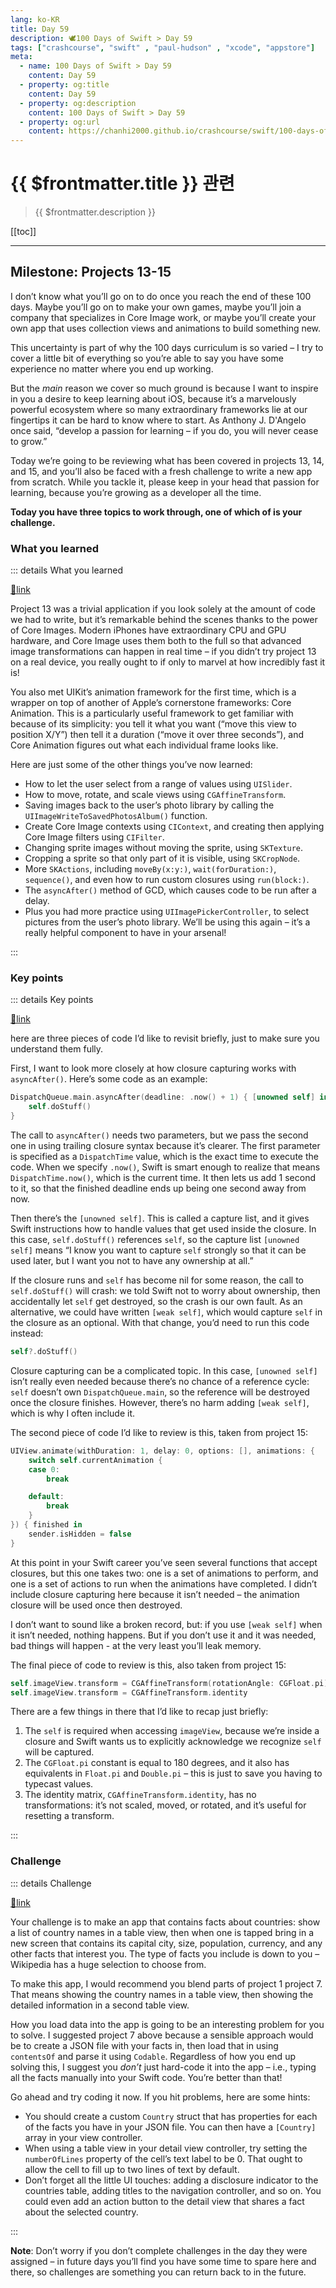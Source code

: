 ```yaml
---
lang: ko-KR
title: Day 59
description: 🕊️100 Days of Swift > Day 59
tags: ["crashcourse", "swift" , "paul-hudson" , "xcode", "appstore"]
meta:
  - name: 100 Days of Swift > Day 59
    content: Day 59
  - property: og:title
    content: Day 59
  - property: og:description
    content: 100 Days of Swift > Day 59
  - property: og:url
    content: https://chanhi2000.github.io/crashcourse/swift/100-days-of-swift/59.html
---
```


# {{ $frontmatter.title }} 관련

> {{ $frontmatter.description }}

[[toc]]

---

## Milestone: Projects 13-15

I don’t know what you’ll go on to do once you reach the end of these 100 days. Maybe you’ll go on to make your own games, maybe you’ll join a company that specializes in Core Image work, or maybe you’ll create your own app that uses collection views and animations to build something new.

This uncertainty is part of why the 100 days curriculum is so varied – I try to cover a little bit of everything so you’re able to say you have some experience no matter where you end up working.

But the _main_ reason we cover so much ground is because I want to inspire in you a desire to keep learning about iOS, because it’s a marvelously powerful ecosystem where so many extraordinary frameworks lie at our fingertips it can be hard to know where to start. As Anthony J. D'Angelo once said, “develop a passion for learning – if you do, you will never cease to grow.”

Today we’re going to be reviewing what has been covered in projects 13, 14, and 15, and you’ll also be faced with a fresh challenge to write a new app from scratch. While you tackle it, please keep in your head that passion for learning, because you’re growing as a developer all the time.

__Today you have three topics to work through, one of which of is your challenge.__

### What you learned

::: details What you learned

[📎link](https://www.hackingwithswift.com/guide/6/1/what-you-learned)

Project 13 was a trivial application if you look solely at the amount of code we had to write, but it’s remarkable behind the scenes thanks to the power of Core Images. Modern iPhones have extraordinary CPU and GPU hardware, and Core Image uses them both to the full so that advanced image transformations can happen in real time – if you didn’t try project 13 on a real device, you really ought to if only to marvel at how incredibly fast it is!

You also met UIKit’s animation framework for the first time, which is a wrapper on top of another of Apple’s cornerstone frameworks: Core Animation. This is a particularly useful framework to get familiar with because of its simplicity: you tell it what you want (“move this view to position X/Y”) then tell it a duration (“move it over three seconds”), and Core Animation figures out what each individual frame looks like.

Here are just some of the other things you’ve now learned:

- How to let the user select from a range of values using `UISlider`.
- How to move, rotate, and scale views using `CGAffineTransform`.
- Saving images back to the user’s photo library by calling the `UIImageWriteToSavedPhotosAlbum()` function.
- Create Core Image contexts using `CIContext`, and creating then applying Core Image filters using `CIFilter`.
- Changing sprite images without moving the sprite, using `SKTexture`.
- Cropping a sprite so that only part of it is visible, using `SKCropNode`.
- More `SKActions`, including `moveBy(x:y:)`, `wait(forDuration:)`, `sequence()`, and even how to run custom closures using `run(block:)`.
- The `asyncAfter()` method of GCD, which causes code to be run after a delay.
- Plus you had more practice using `UIImagePickerController`, to select pictures from the user’s photo library. We’ll be using this again – it’s a really helpful component to have in your arsenal!

:::

### Key points

::: details Key points

[📎link](https://www.hackingwithswift.com/guide/6/2/key-points)

here are three pieces of code I’d like to revisit briefly, just to make sure you understand them fully.

First, I want to look more closely at how closure capturing works with `asyncAfter()`. Here’s some code as an example:

```swift
DispatchQueue.main.asyncAfter(deadline: .now() + 1) { [unowned self] in
    self.doStuff()
}
```

The call to `asyncAfter()` needs two parameters, but we pass the second one in using trailing closure syntax because it’s clearer. The first parameter is specified as a `DispatchTime` value, which is the exact time to execute the code. When we specify `.now()`, Swift is smart enough to realize that means `DispatchTime.now()`, which is the current time. It then lets us add 1 second to it, so that the finished deadline ends up being one second away from now.

Then there’s the `[unowned self]`. This is called a capture list, and it gives Swift instructions how to handle values that get used inside the closure. In this case, `self.doStuff()` references `self`, so the capture list `[unowned self]` means “I know you want to capture `self` strongly so that it can be used later, but I want you not to have any ownership at all.”

If the closure runs and `self` has become nil for some reason, the call to `self.doStuff()` will crash: we told Swift not to worry about ownership, then accidentally let `self` get destroyed, so the crash is our own fault. As an alternative, we could have written `[weak self]`, which would capture `self` in the closure as an optional. With that change, you’d need to run this code instead:

```swift
self?.doStuff()
```

Closure capturing can be a complicated topic. In this case, `[unowned self]` isn’t really even needed because there’s no chance of a reference cycle: `self` doesn’t own `DispatchQueue.main`, so the reference will be destroyed once the closure finishes. However, there’s no harm adding `[weak self]`, which is why I often include it.

The second piece of code I’d like to review is this, taken from project 15:

```swift
UIView.animate(withDuration: 1, delay: 0, options: [], animations: {
    switch self.currentAnimation {
    case 0:
        break

    default:
        break
    }
}) { finished in
    sender.isHidden = false
}
```

At this point in your Swift career you’ve seen several functions that accept closures, but this one takes two: one is a set of animations to perform, and one is a set of actions to run when the animations have completed. I didn’t include closure capturing here because it isn’t needed – the animation closure will be used once then destroyed.

I don’t want to sound like a broken record, but: if you use `[weak self]` when it isn’t needed, nothing happens. But if you don’t use it and it was needed, bad things will happen - at the very least you’ll leak memory.

The final piece of code to review is this, also taken from project 15:

```swift
self.imageView.transform = CGAffineTransform(rotationAngle: CGFloat.pi)
self.imageView.transform = CGAffineTransform.identity
```

There are a few things in there that I’d like to recap just briefly:

1. The `self` is required when accessing `imageView`, because we’re inside a closure and Swift wants us to explicitly acknowledge we recognize `self` will be captured.
2. The `CGFloat.pi` constant is equal to 180 degrees, and it also has equivalents in `Float.pi` and `Double.pi` – this is just to save you having to typecast values.
3. The identity matrix, `CGAffineTransform.identity`, has no transformations: it’s not scaled, moved, or rotated, and it’s useful for resetting a transform.

:::

### Challenge

::: details Challenge

[📎link](https://www.hackingwithswift.com/guide/6/3/challenge)

Your challenge is to make an app that contains facts about countries: show a list of country names in a table view, then when one is tapped bring in a new screen that contains its capital city, size, population, currency, and any other facts that interest you. The type of facts you include is down to you – Wikipedia has a huge selection to choose from.

To make this app, I would recommend you blend parts of project 1 project 7. That means showing the country names in a table view, then showing the detailed information in a second table view.

How you load data into the app is going to be an interesting problem for you to solve. I suggested project 7 above because a sensible approach would be to create a JSON file with your facts in, then load that in using `contentsOf` and parse it using `Codable`. Regardless of how you end up solving this, I suggest you _don’t_ just hard-code it into the app – i.e., typing all the facts manually into your Swift code. You’re better than that!

Go ahead and try coding it now. If you hit problems, here are some hints:

- You should create a custom `Country` struct that has properties for each of the facts you have in your JSON file. You can then have a `[Country]` array in your view controller.
- When using a table view in your detail view controller, try setting the `numberOfLines` property of the cell’s text label to be 0. That ought to allow the cell to fill up to two lines of text by default.
- Don’t forget all the little UI touches: adding a disclosure indicator to the countries table, adding titles to the navigation controller, and so on. You could even add an action button to the detail view that shares a fact about the selected country.

:::

__Note__: Don’t worry if you don’t complete challenges in the day they were assigned – in future days you’ll find you have some time to spare here and there, so challenges are something you can return back to in the future.
